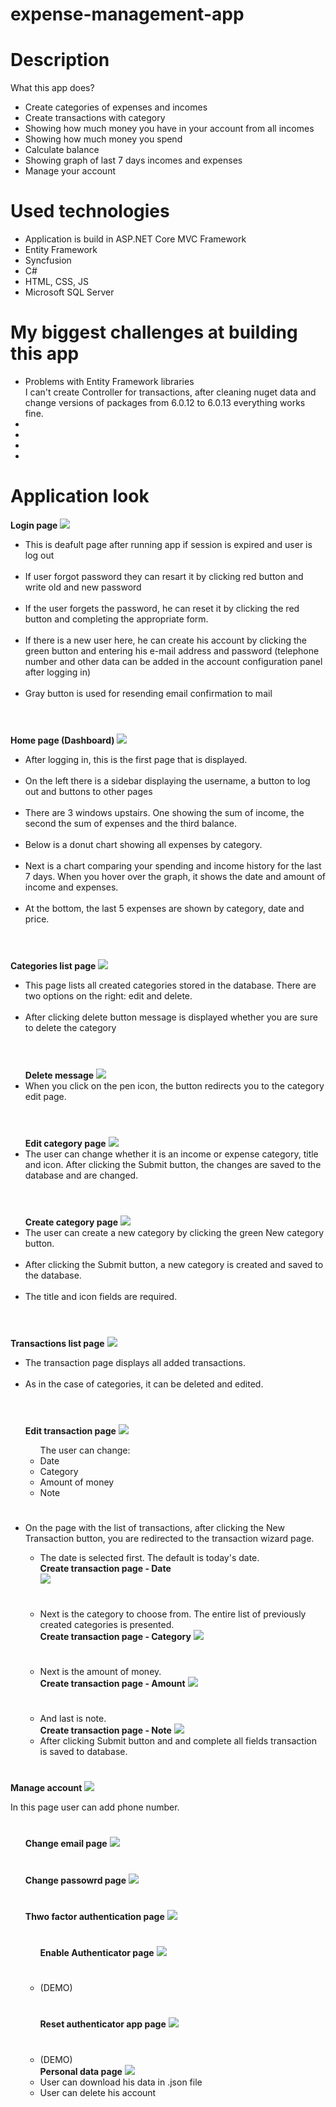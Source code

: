# expense-management-app
 
<h1>Description</h1>
What this app does?
<ul>
 <li>Create categories of expenses and incomes</li>
 <li>Create transactions with category</li>
 <li>Showing how much money you have in your account from all incomes</li>
 <li>Showing how much money you spend</li>
 <li>Calculate balance</li>
 <li>Showing graph of last 7 days incomes and expenses</li>
 <li>Manage your account</li>
</ul>

<h1>Used technologies</h1>
<ul>
 <li>Application is build in ASP.NET Core MVC Framework</li>
 <li>Entity Framework</li>
 <li>Syncfusion</li>	
 <li>C#</li>
 <li>HTML, CSS, JS</li>
 <li>Microsoft SQL Server</li>
</ul>

<h1>My biggest challenges at building this app</h1>
<ul>
 <li>Problems with Entity Framework libraries</li>
 I can't create Controller for transactions, after cleaning nuget data and change versions of packages from 6.0.12 to 6.0.13 everything works fine.
 <li></li>
 <li></li>
 <li></li>
 <li></li>
</ul>

<h1>Application look</h1>
<b>Login page</b>
<img src="https://user-images.githubusercontent.com/101508780/215560591-6ea2cca8-8ae2-4cdf-820f-bf3eb1c27bd9.png"/>
<ul>
 <li>This is deafult page after running app if session is expired and user is log out</li><br/>
 <li>If user forgot password they can resart it by clicking red button and write old and new password</li><br/>
 <li>If the user forgets the password, he can reset it by clicking the red button and completing the appropriate form.</li><br/>
 <li>If there is a new user here, he can create his account by clicking the green button and entering his e-mail address and password (telephone number and other data can be added in the account configuration panel after logging in)
</li><br/>
 <li>Gray button is used for resending email confirmation to mail</li><br/>
</ul>
<h1></h1>
<b>Home page (Dashboard)</b>
<img src="https://user-images.githubusercontent.com/101508780/215774254-1bf68589-5160-47e7-9af6-74bd02d68b27.png"/>
<ul>
 <li>After logging in, this is the first page that is displayed.</li><br/>
 <li>On the left there is a sidebar displaying the username, a button to log out and buttons to other pages</li><br/>
 <li>There are 3 windows upstairs. One showing the sum of income, the second the sum of expenses and the third balance.</li><br/>
 <li>Below is a donut chart showing all expenses by category.</li><br/>
 <li>Next is a chart comparing your spending and income history for the last 7 days. When you hover over the graph, it shows the date and amount of income and expenses.</li><br/>
 <li>At the bottom, the last 5 expenses are shown by category, date and price.</li><br/>
</ul>
<h1></h1>
<b>Categories list page</b>
<img src="https://user-images.githubusercontent.com/101508780/215779500-302ff776-1e29-4e41-ba56-5f00b41efc20.png"/>
<ul>
 <li>This page lists all created categories stored in the database. There are two options on the right: edit and delete.</li><br/>
 <li>After clicking delete button message is displayed whether you are sure to delete the category</li><br/>
 <h1></h1>
  <b>Delete message</b>
  <img src="https://user-images.githubusercontent.com/101508780/215782783-7925651c-1d01-4795-be9f-a2d2233afd2b.png"/>
 <li>When you click on the pen icon, the button redirects you to the category edit page.</li><br/>
 <h1></h1>
 <b>Edit category page</b>
 <img src="https://user-images.githubusercontent.com/101508780/215785717-3110e431-6332-4242-9197-291e00c8a008.png"/>
 <li>The user can change whether it is an income or expense category, title and icon. After clicking the Submit button, the changes are saved to the database and are changed.
</li><br/>
 <h1></h1>
 <b>Create category page</b>
 <img src="https://user-images.githubusercontent.com/101508780/215793835-20379359-6563-4221-80c6-9e6437b31a6e.png"/>
 <li>The user can create a new category by clicking the green New category button.</li><br/>
 <li>After clicking the Submit button, a new category is created and saved to the database.</li><br/>
 <li>The title and icon fields are required.</li><br/>
</ul>
<h1></h1>
<b>Transactions list page</b>
<img src="https://user-images.githubusercontent.com/101508780/215800361-d96a57da-d127-4962-a9c1-fc4888468495.png"/>
<ul>
 <li>The transaction page displays all added transactions.</li><br/>
 <li>As in the case of categories, it can be deleted and edited.</li><br/>
 <h1></h1>
 <b>Edit transaction page</b>
 <img src="https://user-images.githubusercontent.com/101508780/215801934-41a2ab9e-4a43-4ca1-9162-5d37d004d192.png"/>
 <ul>The user can change:
  <li>Date</li>
  <li>Category</li>
  <li>Amount of money</li>
  <li>Note</li>
 </ul>
 <h1></h1>
 <li>On the page with the list of transactions, after clicking the New Transaction button, you are redirected to the transaction wizard page.</li>
 <ul>
  <li>The date is selected first. The default is today's date.</li>
  <b>Create transaction page - Date</b><br/>
  <img src="https://user-images.githubusercontent.com/101508780/215812588-8b78bf64-1569-4a36-9a3c-df4c4f6bfdb9.png"/>
  <h1></h1>
  <li>Next is the category to choose from. The entire list of previously created categories is presented.</li>
  <b>Create transaction page - Category</b>
  <img src="https://user-images.githubusercontent.com/101508780/215813354-3f9b2a0f-9ea2-49b8-b4e8-d2ab7392dfc3.png"/>
  <h1></h1>
  <li>Next is the amount of money.</li>
  <b>Create transaction page - Amount</b>
  <img src="https://user-images.githubusercontent.com/101508780/215822192-5f0edad0-4d78-4803-83de-3dc03d93f39a.png"/>
  <h1></h1>
  <li>And last is note.</li>
  <b>Create transaction page - Note</b>
  <img src="https://user-images.githubusercontent.com/101508780/215822018-c7af3c69-c5c9-4454-a6b2-5543db1962e8.png"/>
  <li>After clicking Submit button and and complete all fields transaction is saved to database.</li>
 </ul>
</ul>
<h1></h1>
<b>Manage account</b>
<img src="https://user-images.githubusercontent.com/101508780/215824698-4b960a1f-3189-46cd-9a2a-d5777d48b557.png"/>
<p>In this page user can add phone number.</p>
<ul>
 <h1></h1>
 <b>Change email page</b>
 <img src="https://user-images.githubusercontent.com/101508780/215827783-2e4bf716-af10-4e55-b070-5bdfd5eca281.png"/>
 <h1></h1>
 <b>Change passowrd page</b>
 <img src="https://user-images.githubusercontent.com/101508780/215828200-d180b587-cfa4-45a2-9b96-aab9e48acf1c.png"/>
 <h1></h1>
 <b>Thwo factor authentication page</b>
 <img src="https://user-images.githubusercontent.com/101508780/215828606-908c96d4-b87a-4b1f-a64a-0fd15aba99e9.png"/>
 <ul>
  <h1></h1>
  <b>Enable Authenticator page</b>
  <img src="https://user-images.githubusercontent.com/101508780/215829325-aa5d297c-7ecc-4558-a19b-923c036e3e1d.png"/>
  <h1></h1>
  <li>(DEMO)</li>
  <h1></h1>
  <b>Reset authenticator app page</b>
  <img src="https://user-images.githubusercontent.com/101508780/215829789-63625070-0d61-432d-b365-6964645e5125.png"/>
  <h1></h1>
  <li>(DEMO)</li>
  <b>Personal data page</b>
  <img src="https://user-images.githubusercontent.com/101508780/215830352-1accb3c4-5e90-425b-8c08-dad19f780cd5.png"/>
  <li>User can download his data in .json file</li>
  <li>User can delete his account</li>
 </ul>
</ul>
